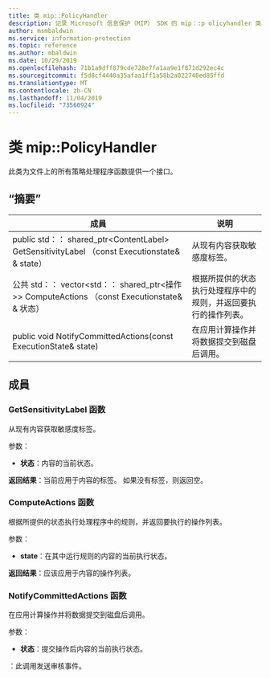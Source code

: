 ```yaml
---
title: 类 mip::PolicyHandler
description: 记录 Microsoft 信息保护（MIP） SDK 的 mip：:p olicyhandler 类。
author: msmbaldwin
ms.service: information-protection
ms.topic: reference
ms.author: mbaldwin
ms.date: 10/29/2019
ms.openlocfilehash: 71b1a9dff879cde728e7fa1aa9e1f871d292ec4c
ms.sourcegitcommit: f5d8cf4440a35afaa1ff1a58b2a022740ed85ffd
ms.translationtype: MT
ms.contentlocale: zh-CN
ms.lasthandoff: 11/04/2019
ms.locfileid: "73560924"
---
```

# <a name="class-mippolicyhandler"></a>类 mip::PolicyHandler 
此类为文件上的所有策略处理程序函数提供一个接口。
  
## <a name="summary"></a>“摘要”
 成員                        | 说明                                
--------------------------------|---------------------------------------------
public std：： shared_ptr\<ContentLabel\> GetSensitivityLabel （const Executionstate& & state）  |  从现有内容获取敏感度标签。
公共 std：： vector\<std：： shared_ptr\<操作\>\> ComputeActions （const Executionstate& & 状态）  |  根据所提供的状态执行处理程序中的规则，并返回要执行的操作列表。
public void NotifyCommittedActions(const ExecutionState& state)  |  在应用计算操作并将数据提交到磁盘后调用。
  
## <a name="members"></a>成員
  
### <a name="getsensitivitylabel-function"></a>GetSensitivityLabel 函数
从现有内容获取敏感度标签。

参数：  
* **状态**：内容的当前状态。 



  
**返回结果**：当前应用于内容的标签。 如果没有标签，则返回空。
  
### <a name="computeactions-function"></a>ComputeActions 函数
根据所提供的状态执行处理程序中的规则，并返回要执行的操作列表。

参数：  
* **state**：在其中运行规则的内容的当前执行状态。 



  
**返回结果**：应该应用于内容的操作列表。
  
### <a name="notifycommittedactions-function"></a>NotifyCommittedActions 函数
在应用计算操作并将数据提交到磁盘后调用。

参数：  
* **状态**：提交操作后内容的当前执行状态。 


：此调用发送审核事件。